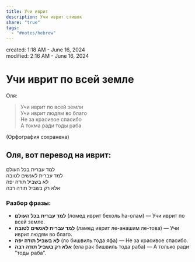 ```yaml
---  
title: Учи иврит  
description: Учи иврит стишок  
share: "true"  
tags:  
  - "#notes/hebrew"  
---  
```

  
created: 1:18 AM - June 16, 2024  
modified: 2:16 AM - June 16, 2024  
  
  
# Учи иврит по всей земле  
  
Оля:   
  
> Учи иврит по всей земли    
> Учи иврит людям во благо    
> Не за красивое спасибо    
> А токма ради тоды раба  
  
(Орфография сохранена)  
  
## Оля, вот перевод на иврит:    
    
למד עברית בכל העולם    
למד עברית לאנשים לטובה    
לא בשביל תודה יפה    
אלא רק בשביל תודה רבה    
    
### Разбор фразы:    
  
- **למד עברית בכל העולם** (ломед иврит бехоль hа-олам) — Учи иврит по всей земле.    
- **למד עברית לאנשים לטובה** (ламед иврит ле-анашим ле-това) — Учи иврит людям во благо.    
- **לא בשביל תודה יפה** (ло бишвиль тода яфа) — Не за красивое спасибо.    
- **אלא רק בשביל תודה רבה** (ела рак бишвиль тода раба) — А только ради "тоды раба".    
    
